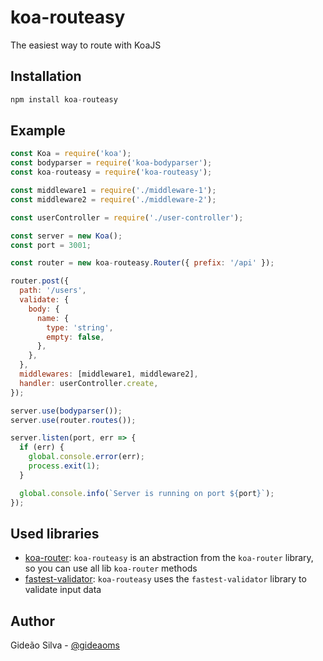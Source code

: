 # koa-routeasy

The easiest way to route with KoaJS

## Installation

```js
npm install koa-routeasy
```

## Example

```js
const Koa = require('koa');
const bodyparser = require('koa-bodyparser');
const koa-routeasy = require('koa-routeasy');

const middleware1 = require('./middleware-1');
const middleware2 = require('./middleware-2');

const userController = require('./user-controller');

const server = new Koa();
const port = 3001;

const router = new koa-routeasy.Router({ prefix: '/api' });

router.post({
  path: '/users',
  validate: {
    body: {
      name: {
        type: 'string',
        empty: false,
      },
    },
  },
  middlewares: [middleware1, middleware2],
  handler: userController.create,
});

server.use(bodyparser());
server.use(router.routes());

server.listen(port, err => {
  if (err) {
    global.console.error(err);
    process.exit(1);
  }

  global.console.info(`Server is running on port ${port}`);
});
```

## Used libraries

- [koa-router](https://github.com/ZijianHe/koa-router): `koa-routeasy` is an abstraction from the `koa-router` library, so you can use all lib `koa-router` methods
- [fastest-validator](https://github.com/icebob/fastest-validator): `koa-routeasy` uses the `fastest-validator` library to validate input data

## Author

Gideão Silva - [@gideaoms](https://twitter.com/gideao_ms)
